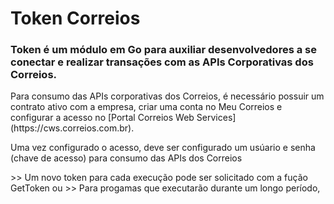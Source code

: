 # Token Correios

### Token é um módulo em Go para auxiliar desenvolvedores a se conectar e realizar transações com as APIs Corporativas dos Correios.

<p>Para consumo das APIs corporativas dos Correios, é necessário possuir um contrato ativo com a empresa, criar uma conta no Meu Correios e configurar a acesso no [Portal Correios Web Services](https://cws.correios.com.br). <p>

<p>Uma vez configurado o acesso, deve ser configurado um usúario e senha (chave de acesso) para consumo
   das APIs dos Correios 
<p>
>> Um novo token para cada execução pode ser solicitado com a fução GetToken ou
>> Para progamas que executarão durante um longo período, 


